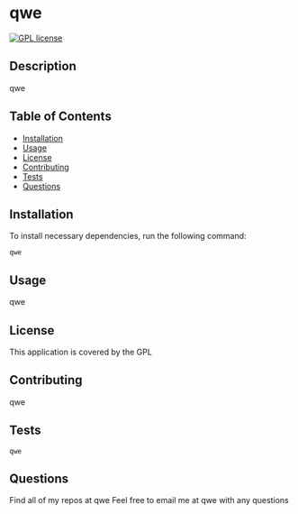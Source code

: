 # qwe
[![GPL license](https://img.shields.io/badge/License-GPL-blue.svg)](http://perso.crans.org/besson/LICENSE.html)
## Description
qwe
## Table of Contents
* [Installation](#Installation)
* [Usage](#Usage)
* [License](#License)
* [Contributing](#Contributing)
* [Tests](#Tests)
* [Questions](#Questions)
## Installation
To install necessary dependencies, run the following command:
```
qwe
``` 
## Usage
qwe
## License
This application is covered by the GPL
## Contributing
qwe
## Tests
```
qwe
``` 
## Questions
Find all of my repos at qwe
Feel free to email me at qwe with any questions
